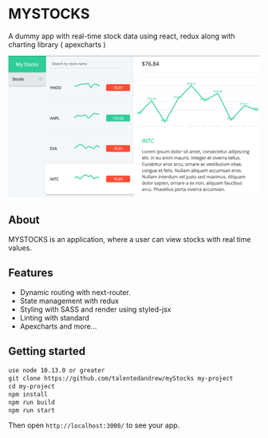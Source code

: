 # MYSTOCKS

A dummy app with real-time stock data using react, redux along with charting library ( apexcharts )

![myStocks](./myStocks.png)

## About

MYSTOCKS is an application, where a user can view stocks with real time values.

## Features

- Dynamic routing with next-router.
- State management with redux
- Styling with SASS and render using styled-jsx
- Linting with standard
- Apexcharts and more...

## Getting started

```
use node 10.13.0 or greater
git clone https://github.com/talentedandrew/myStocks my-project
cd my-project
npm install
npm run build
npm run start
```

Then open `http://localhost:3000/` to see your app.
